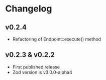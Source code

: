 # Changelog

## v0.2.4
- Refactoring of Endpoint::execute() method

## v0.2.3 & v0.2.2
- First published release
- Zod version is v3.0.0-alpha4
